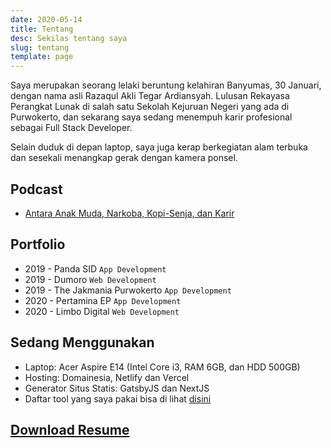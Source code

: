```yaml
---
date: 2020-05-14
title: Tentang
desc: Sekilas tentang saya
slug: tentang
template: page
---
```


Saya merupakan seorang lelaki beruntung kelahiran Banyumas, 30 Januari, dengan nama asli Razaqul Akli Tegar Ardiansyah. Lulusan Rekayasa Perangkat Lunak di salah satu Sekolah Kejuruan Negeri yang ada di Purwokerto, dan sekarang saya sedang menempuh karir profesional sebagai Full Stack Developer.

Selain duduk di depan laptop, saya juga kerap berkegiatan alam terbuka dan sesekali menangkap gerak dengan kamera ponsel.

## Podcast
* [Antara Anak Muda, Narkoba, Kopi-Senja, dan Karir](spotify:episode:7g9nSeHXUt9jxIvxmShoux)

## Portfolio
* 2019 - Panda SID `App Development`
* 2019 - Dumoro `Web Development`
* 2019 - The Jakmania Purwokerto `App Development`
* 2020 - Pertamina EP `App Development`
* 2020 - Limbo Digital `Web Development`

## Sedang Menggunakan

* Laptop: Acer Aspire E14 (Intel Core i3, RAM 6GB, dan HDD 500GB)
* Hosting: Domainesia, Netlify dan Vercel
* Generator Situs Statis:  GatsbyJS dan NextJS
* Daftar tool yang saya pakai bisa di lihat [disini](/tool/)

## [Download Resume](/resume.pdf)